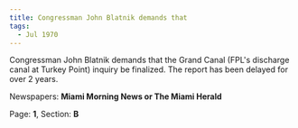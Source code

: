 ```yaml
---  
title: Congressman John Blatnik demands that  
tags:  
  - Jul 1970  
---  
```

  
Congressman John Blatnik demands that the Grand Canal (FPL's discharge canal at Turkey Point) inquiry be finalized. The report has been delayed for over 2 years.  
  
Newspapers: **Miami Morning News or The Miami Herald**  
  
Page: **1**, Section: **B** 
